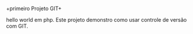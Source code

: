 +primeiro Projeto GIT+

hello world em php.
Este projeto demonstro como usar controle de versão com GIT.
